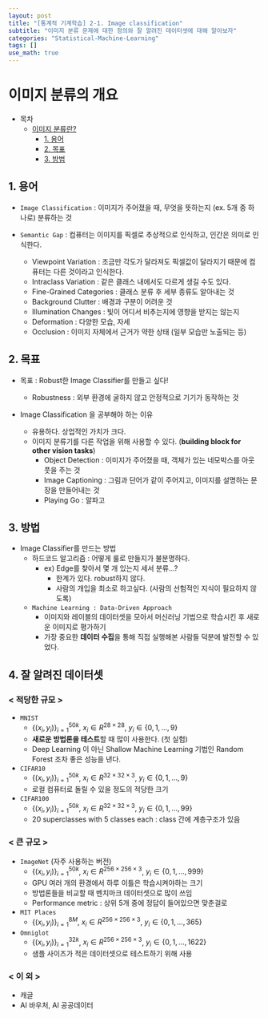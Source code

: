 ```yaml
---
layout: post
title: "[통계적 기계학습] 2-1. Image classification"
subtitle: "이미지 분류 문제에 대한 정의와 잘 알려진 데이터셋에 대해 알아보자"
categories: "Statistical-Machine-Learning"
tags: []
use_math: true
---
```


# 이미지 분류의 개요

- 목차
  - [이미지 분류란?](#이미지-분류의-개요)
    - [1. 용어](#1-용어)
    - [2. 목표](#2-목표)
    - [3. 방법](#3-방법)

## 1. 용어
* `Image Classification` : 이미지가 주어졌을 때, 무엇을 뜻하는지 (ex. 5개 중 하나로) 분류하는 것

* `Semantic Gap` : 컴퓨터는 이미지를 픽셀로 추상적으로 인식하고, 인간은 의미로 인식한다.
  * Viewpoint Variation : 조금만 각도가 달라져도 픽셀값이 달라지기 때문에 컴퓨터는 다른 것이라고 인식한다.
  * Intraclass Variation : 같은 클래스 내에서도 다르게 생길 수도 있다.
  * Fine-Grained Categories : 클래스 분류 후 세부 종류도 알아내는 것
  * Background Clutter : 배경과 구분이 어려운 것
  * Illumination Changes : 빛이 어디서 비추는지에 영향을 받지는 않는지
  * Deformation : 다양한 모습, 자세
  * Occlusion : 이미지 자체에서 근거가 약한 상태 (일부 모습만 노출되는 등)

## 2. 목표
* 목표 : Robust한 Image Classifier를 만들고 싶다!
  * Robustness : 외부 환경에 굴하지 않고 안정적으로 기기가 동작하는 것

* Image Classification 을 공부해야 하는 이유
  * 유용하다. 상업적인 가치가 크다.
  * 이미지 분류기를 다른 작업을 위해 사용할 수 있다. (**building block for other vision tasks**)
    * Object Detection : 이미지가 주어졌을 때, 객체가 있는 네모박스를 아웃풋을 주는 것
    * Image Captioning : 그림과 단어가 같이 주어지고, 이미지를 설명하는 문장을 만들어내는 것
    * Playing Go : 알파고

## 3. 방법
* Image Classifier를 만드는 방법
  * 하드코드 알고리즘 : 어떻게 룰로 만들지가 불분명하다.
    * ex) Edge를 찾아서 몇 개 있는지 세서 분류...?
      * 한계가 있다. robust하지 않다.
      * 사람의 개입을 최소로 하고싶다. (사람의 선험적인 지식이 필요하지 않도록)
  * `Machine Learning : Data-Driven Approach`
    * 이미지와 레이블의 데이터셋을 모아서 머신러닝 기법으로 학습시킨 후 새로운 이미지로 평가하기
    * 가장 중요한 **데이터 수집**을 통해 직접 실행해본 사람들 덕분에 발전할 수 있었다.

## 4. 잘 알려진 데이터셋
### < 적당한 규모 >
* `MNIST`
  * $\{(x_i,y_i)\}^{50k}_{i=1}$, $x_i \in R^{28 \times 28}$, $y_i \in \{0, 1, \dotsc, 9\}$
  * **새로운 방법론을 테스트**할 때 많이 사용한다. (첫 실험)
  * Deep Learning 이 아닌 Shallow Machine Learning 기법인 Random Forest 조차  좋은 성능을 낸다. 
* `CIFAR10`
  * $\{(x_i,y_i)\}^{50k}_{i=1}$, $x_i \in R^{32 \times 32 \times 3}$, $y_i \in \{0, 1, \dotsc, 9\}$
  * 로컬 컴퓨터로 돌릴 수 있을 정도의 적당한 크기
* `CIFAR100`
  * $\{(x_i,y_i)\}^{50k}_{i=1}$, $x_i \in R^{32 \times 32 \times 3}$, $y_i \in \{0, 1, \dotsc, 99\}$
  * 20 superclasses with 5 classes each : class 간에 계층구조가 있음
### < 큰 규모 >
* `ImageNet` (자주 사용하는 버전)
  * $\{(x_i,y_i)\}^{50k}_{i=1}$, $x_i \in R^{256 \times 256 \times 3}$, $y_i \in \{0, 1, \dotsc, 999\}$
  * GPU 여러 개의 환경에서 하루 이틀은 학습시켜야하는 크기
  * 방법론들을 비교할 때 벤치마크 데이터셋으로 많이 쓰임
  * Performance metric : 상위 5개 중에 정답이 들어있으면 맞춘걸로
* `MIT Places`
  * $\{(x_i,y_i)\}^{8M}_{i=1}$, $x_i \in R^{256 \times 256 \times 3}$, $y_i \in \{0, 1, \dotsc, 365\}$
* `Omniglot`
  * $\{(x_i,y_i)\}^{32k}_{i=1}$, $x_i \in R^{256 \times 256 \times 3}$, $y_i \in \{0, 1, \dotsc, 1622\}$
  * 샘플 사이즈가 적은 데이터셋으로 테스트하기 위해 사용
### < 이 외 >
* 캐글
* AI 바우처, AI 공공데이터
